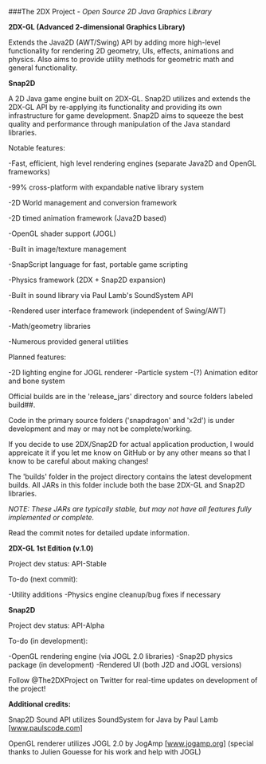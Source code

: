 ###The 2DX Project - _Open Source 2D Java Graphics Library_

**2DX-GL (Advanced 2-dimensional Graphics Library)**

Extends the Java2D (AWT/Swing) API by adding more high-level functionality for rendering 2D geometry, UIs, effects, animations and physics.  Also aims to provide utility methods for geometric math and general functionality.

**Snap2D**

A 2D Java game engine built on 2DX-GL.  Snap2D utilizes and extends the 2DX-GL API by re-applying its functionality and providing its own infrastructure for game development.  Snap2D aims to squeeze the best quality and performance through manipulation of the Java standard libraries.

Notable features:

-Fast, efficient, high level rendering engines (separate Java2D and OpenGL frameworks)

-99% cross-platform with expandable native library system

-2D World management and conversion framework

-2D timed animation framework (Java2D based)

-OpenGL shader support (JOGL)

-Built in image/texture management

-SnapScript language for fast, portable game scripting

-Physics framework (2DX + Snap2D expansion)

-Built in sound library via Paul Lamb's SoundSystem API

-Rendered user interface framework (independent of Swing/AWT)

-Math/geometry libraries

-Numerous provided general utilities

Planned features:

-2D lighting engine for JOGL renderer
-Particle system
-(?) Animation editor and bone system

Official builds are in the 'release_jars' directory and source folders labeled build##.

Code in the primary source folders ('snapdragon' and 'x2d') is under development and may or may not be complete/working.

If you decide to use 2DX/Snap2D for actual application production, I would appreicate it if you let me know on GitHub or by any other means so that I know to be careful about making changes!

The 'builds' folder in the project directory contains the latest development builds.  All JARs in this folder include both the base 2DX-GL and Snap2D libraries.

_NOTE: These JARs are typically stable, but may not have all features fully implemented or complete._

Read the commit notes for detailed update information.

**2DX-GL 1st Edition (v.1.0)**

Project dev status: API-Stable

To-do (next commit):

-Utility additions
-Physics engine cleanup/bug fixes if necessary

**Snap2D**

Project dev status: API-Alpha

To-do (in development):

-OpenGL rendering engine (via JOGL 2.0 libraries)
-Snap2D physics package (in development)
-Rendered UI (both J2D and JOGL versions)

Follow @The2DXProject on Twitter for real-time updates on development of the project!

**Additional credits:**

Snap2D Sound API utilizes SoundSystem for Java by Paul Lamb [www.paulscode.com]
	
OpenGL renderer utilizes JOGL 2.0 by JogAmp [www.jogamp.org] (special thanks to Julien Gouesse for his work and help with JOGL)
